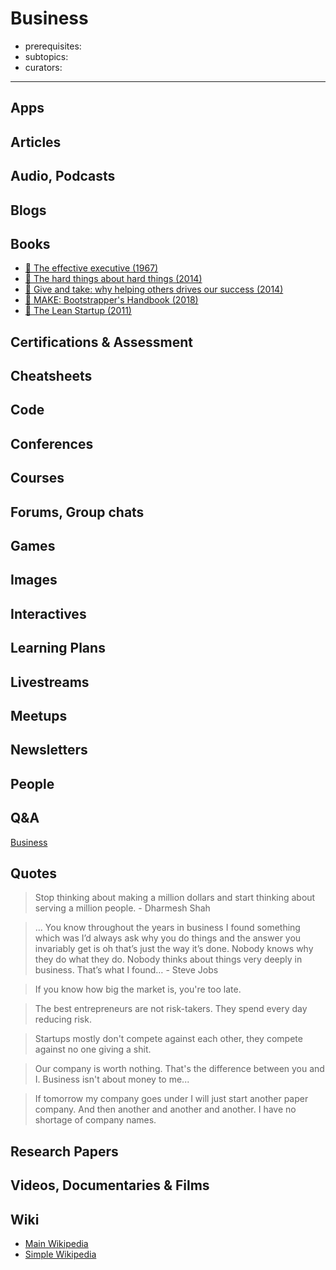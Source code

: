 # Business

- prerequisites:
- subtopics:
- curators:

------

## Apps


## Articles

## Audio, Podcasts

## Blogs

## Books
- [📕 The effective executive (1967)](http://www.goodreads.com/book/show/48019.The_Effective_Executive)
- [📕 The hard things about hard things (2014)](http://www.goodreads.com/book/show/18176747-the-hard-thing-about-hard-things)
- [📕 Give and take: why helping others drives our success (2014)](http://www.goodreads.com/book/show/16158498-give-and-take)
- [📕 MAKE: Bootstrapper's Handbook (2018)](https://www.goodreads.com/book/show/39165640-make)
- [📕 The Lean Startup (2011)](https://www.goodreads.com/book/show/10127019-the-lean-startup)


## Certifications & Assessment

## Cheatsheets

## Code

## Conferences

## Courses

## Forums, Group chats

## Games

## Images

## Interactives

## Learning Plans

## Livestreams

## Meetups

## Newsletters

## People

## Q&A

[Business](https://www.quora.com/topic/Business)

## Quotes
> Stop thinking about making a million dollars and start thinking about serving a million people. - Dharmesh Shah

> … You know throughout the years in business I found something which was I’d always ask why you do things and the answer you invariably get is oh that’s just the way it’s done. Nobody knows why they do what they do. Nobody thinks about things very deeply in business. That’s what I found… - Steve Jobs

> If you know how big the market is, you're too late.

> The best entrepreneurs are not risk-takers. They spend every day reducing risk.

> Startups mostly don't compete against each other, they compete against no one giving a shit.

> Our company is worth nothing. That's the difference between you and I. Business isn't about money to me...

> If tomorrow my company goes under I will just start another paper company. And then another and another and another. I have no shortage of company names.

## Research Papers

## Videos, Documentaries & Films

## Wiki

- [Main Wikipedia](https://en.wikipedia.org/wiki/Business)
- [Simple Wikipedia](https://simple.wikipedia.org/wiki/Business)

